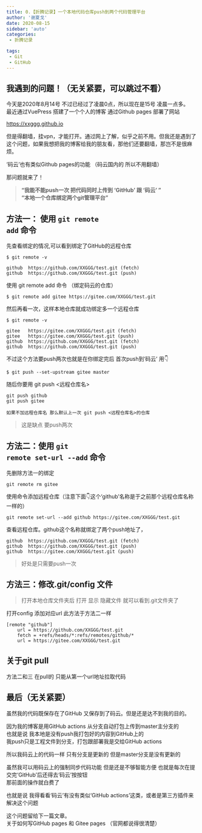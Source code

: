 ```yaml
---
title: 0.【折腾记录】一个本地代码仓库push到两个代码管理平台
author: '谢夏戈'
date: 2020-08-15
sidebar: 'auto'
categories:
 - 折腾记录

tags:
 - Git
 - GitHub
---
```



## 我遇到的问题！（无关紧要，可以跳过不看）

今天是2020年8月14号 不过已经过了凌晨0点，所以现在是15号 凌晨一点多。   
最近通过VuePress 搭建了一个个人的博客 通过Github pages 部署了网站  

https://xxggg.github.io

但是得翻墙，挂vpn，才能打开。通过网上了解，似乎之前不用。但我还是遇到了这个问题，如果我想把我的博客给我的朋友看，那他们还要翻墙，那岂不是很麻烦。  

‘码云’也有类似Github pages的功能 （码云国内的 所以不用翻墙）  

那问题就来了！  
>**“我能不能push一次 把代码同时上传到 ‘GitHub’ 跟 ‘码云’ ”**  
**“本地一个仓库绑定两个git管理平台”**

## 方法一： 使用 <code>git remote add</code> 命令

先查看绑定的情况,可以看到绑定了GitHub的远程仓库

    $ git remote -v
    
    github  https://github.com/XXGGG/test.git (fetch)
    github  https://github.com/XXGGG/test.git (push)

使用 git remote add 命令 （绑定码云的仓库）

    $ git remote add gitee https://gitee.com/XXGGG/test.git

然后再看一次，这样本地仓库就成功绑定多一个远程仓库

    $ git remote -v

    gitee   https://gitee.com/XXGGG/test.git (fetch)
    gitee   https://gitee.com/XXGGG/test.git (push)
    github  https://github.com/XXGGG/test.git (fetch)
    github  https://github.com/XXGGG/test.git (push)

不过这个方法要push两次也就是在你绑定完后 首次push到‘码云’ 用👇

    $ git push --set-upstream gitee master

随后你要用 git push <远程仓库名>

    git push github
    git push gitee

    如果不加远程仓库名 那么默认上一次 git push <远程仓库名>的仓库

> 这是缺点 要push两次 

## 方法二：使用 <code>git remote set-url --add</code> 命令

先删除方法一的绑定

    git remote rm gitee

使用命令添加远程仓库（注意下面👇这个‘github’名称是于之前那个远程仓库名称一样的）

    git remote set-url --add github https://gitee.com/XXGGG/test.git

查看远程仓库。github这个名称就绑定了两个push地址了，

    github  https://github.com/XXGGG/test.git (fetch)
    github  https://github.com/XXGGG/test.git (push)
    github  https://gitee.com/XXGGG/test.git (push)

> 好处是只需要push一次

## 方法三：修改.git/config 文件
>打开本地仓库文件夹后 打开 显示 隐藏文件 就可以看到.git文件夹了 

打开config 添加对应url 此方法于方法二一样

    [remote "github"]
        url = https://github.com/XXGGG/test.git
        fetch = +refs/heads/*:refs/remotes/github/*
        url = https://gitee.com/XXGGG/test.git

## 关于git pull
方法二和三 在pull的 只能从第一个url地址拉取代码

## 最后（无关紧要）
虽然我的代码既保存在了GitHub 又保存到了码云。但是还是达不到我的目的。    

因为我的博客是用GitHub actions 从分支自动打包上传到master主分支的  
也就是说 我本地是没有push我打包好的内容到GitHub上的  
我push只是工程文件到分支，打包跟部署我是交给GitHub actions

所以我码云上的代码一样 只有分支是更新的 但是master分支是没有更新的

虽然我可以用码云上的强制同步代码功能 但是还是不够智能方便
也就是每次在提交完‘GitHub’后还得去‘码云’按按钮  
那前面的操作就白费了  

也就是说 我得看看‘码云’有没有类似‘GitHub actions’这类，或者是第三方插件来解决这个问题

这个问题留给下一篇文章。   
关于如何写GitHub pages 和 Gitee pages （官网都说得很清楚）

